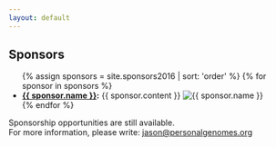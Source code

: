 ```yaml
---
layout: default
---
```


<h2>Sponsors</h2>

<ul class="sponsors-list">
  {% assign sponsors = site.sponsors2016 | sort: 'order' %}
  {% for sponsor in sponsors %}
  <li class="sponsor">
    <span class="sponsor-bio"><b><a href="{{ sponsor.link }}">{{ sponsor.name }}</a>:</b> {{ sponsor.content }}</span>
    <img src="{{ sponsor.image | relative_url }}" alt="{{ sponsor.name }}" class="sponsor-img">
  </li>
  {% endfor %}
</ul>

<p>Sponsorship opportunities are still available.<br>
For more information, please write: <a href="mailto:jason@personalgenomes.org">jason@personalgenomes.org</a></p>
